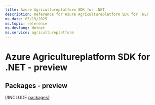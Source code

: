 ```yaml
---
title: Azure Agricultureplatform SDK for .NET
description: Reference for Azure Agricultureplatform SDK for .NET
ms.date: 05/19/2025
ms.topic: reference
ms.devlang: dotnet
ms.service: agricultureplatform
---
```

# Azure Agricultureplatform SDK for .NET - preview
## Packages - preview
[!INCLUDE [packages](agricultureplatform-index.md)]